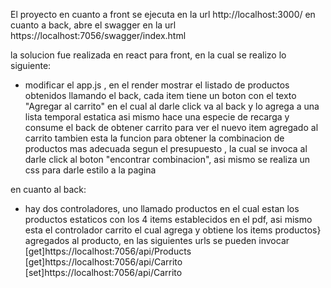 El proyecto en cuanto a front se ejecuta en la url http://localhost:3000/
en cuanto a back, abre el swagger en la url https://localhost:7056/swagger/index.html

la solucion fue realizada en react para front, en la cual se realizo lo siguiente:
* modificar el app.js , en el render mostrar el listado de productos obtenidos llamando el back, cada item tiene un boton con el texto "Agregar al carrito" en el cual al darle click va al back
  y lo agrega a una lista temporal estatica asi mismo hace una especie de recarga y consume el back de obtener carrito para ver el nuevo item agregado al carrito
  tambien esta la funcion para obtener la combinacion de productos mas adecuada segun el presupuesto , la cual se invoca al darle click al boton "encontrar combinacion", asi mismo se realiza un css para darle estilo a la pagina


en cuanto al back:
* hay dos controladores, uno llamado productos en el cual estan los productos estaticos con los 4 items establecidos en el pdf, asi mismo esta el controlador carrito el cual agrega y obtiene los items productos}
  agregados al producto, en las siguientes urls se pueden invocar
  [get]https://localhost:7056/api/Products
  [get]https://localhost:7056/api/Carrito
  [set]https://localhost:7056/api/Carrito

  

